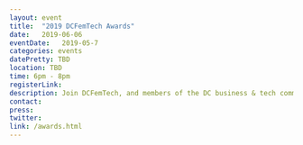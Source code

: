 ```yaml
---
layout: event
title:  "2019 DCFemTech Awards"
date:   2019-06-06
eventDate:   2019-05-7
categories: events
datePretty: TBD
location: TBD
time: 6pm - 8pm
registerLink:
description: Join DCFemTech, and members of the DC business & tech communities as we celebrate Powerful Women in Code, Design, and Data at The 2019 DCFemTech Awards Reception.
contact:
press:
twitter:
link: /awards.html
---
```

